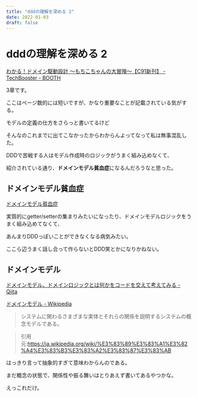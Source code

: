 ```yaml
---
title: "dddの理解を深める 2"
date: 2022-01-03
draft: false
---
```

# dddの理解を深める 2

[わかる！ドメイン駆動設計 ～もちこちゃんの大冒険～【C91新刊】 - TechBooster - BOOTH](https://booth.pm/ja/items/392260)



3章です。



ここはページ数的には短いですが、かなり重要なことが記載されている気がする。



モデルの定義の仕方をさらっと書いてるけど



そんなのこれまでに出てこなかったからわからんよってなって私は無事混乱した。



DDDで苦戦する人はモデル作成時のロジックがうまく組み込めなくて、



紹介されている通り、**ドメインモデル貧血症**になるんだろうなと思った。



## ドメインモデル貧血症



[ドメインモデル貧血症](https://bliki-ja.github.io/AnemicDomainModel/)



実質的にgetter/setterの集まりみたいになったり、ドメインモデルロジックをうまく組み込めてなくて、



あんまりDDDっぽいことができなくなる病気みたい。



ここら辺うまく話し合って作らないとDDD笑とかになりかねない。



## ドメインモデル



[ドメインモデル、ドメインロジックとは何かをコードを交えて考えてみる - Qiita](https://qiita.com/nunulk/items/022ca288fb957ba58b52)



[ドメインモデル - Wikipedia](https://ja.wikipedia.org/wiki/%E3%83%89%E3%83%A1%E3%82%A4%E3%83%B3%E3%83%A2%E3%83%87%E3%83%AB)



> システムに関わるさまざまな実体とそれらの関係を説明するシステムの概念モデルである。



> 引用元:https://ja.wikipedia.org/wiki/%E3%83%89%E3%83%A1%E3%82%A4%E3%83%B3%E3%83%A2%E3%83%87%E3%83%AB



はっきり言って抽象的すぎて意味わからんのである。



まだ概念の状態で、関係性や振る舞いはとりあえず書いてあるやつかな。



えっこれだけ。
